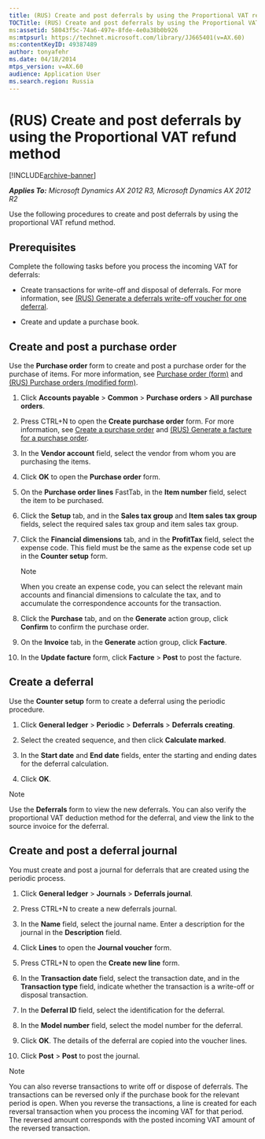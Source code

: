 ```yaml
---
title: (RUS) Create and post deferrals by using the Proportional VAT refund method
TOCTitle: (RUS) Create and post deferrals by using the Proportional VAT refund method
ms:assetid: 58043f5c-74a6-497e-8fde-4e0a38b0b926
ms:mtpsurl: https://technet.microsoft.com/library/JJ665401(v=AX.60)
ms:contentKeyID: 49387489
author: tonyafehr
ms.date: 04/18/2014
mtps_version: v=AX.60
audience: Application User
ms.search.region: Russia
---
```


# (RUS) Create and post deferrals by using the Proportional VAT refund method 


[!INCLUDE[archive-banner](includes/archive-banner.md)]


_**Applies To:** Microsoft Dynamics AX 2012 R3, Microsoft Dynamics AX 2012 R2_

Use the following procedures to create and post deferrals by using the proportional VAT refund method.

## Prerequisites

Complete the following tasks before you process the incoming VAT for deferrals: 

  - Create transactions for write-off and disposal of deferrals. For more information, see [(RUS) Generate a deferrals write-off voucher for one deferral](rus-generate-a-deferrals-write-off-voucher-for-one-deferral.md).

  - Create and update a purchase book.

## Create and post a purchase order

Use the **Purchase order** form to create and post a purchase order for the purchase of items. For more information, see [Purchase order (form)](https://technet.microsoft.com/library/aa557983\(v=ax.60\)) and [(RUS) Purchase orders (modified form)](https://technet.microsoft.com/library/jj733294\(v=ax.60\)).

1.  Click **Accounts payable** \> **Common** \> **Purchase orders** \> **All purchase orders**.

2.  Press CTRL+N to open the **Create purchase order** form. For more information, see [Create a purchase order](create-a-purchase-order.md) and [(RUS) Generate a facture for a purchase order](rus-generate-a-facture-for-a-purchase-order.md).

3.  In the **Vendor account** field, select the vendor from whom you are purchasing the items.

4.  Click **OK** to open the **Purchase order** form.

5.  On the **Purchase order lines** FastTab, in the **Item number** field, select the item to be purchased.

6.  Click the **Setup** tab, and in the **Sales tax group** and **Item sales tax group** fields, select the required sales tax group and item sales tax group.

7.  Click the **Financial dimensions** tab, and in the **ProfitTax** field, select the expense code. This field must be the same as the expense code set up in the **Counter setup** form.
    

    > [!NOTE]
    > <P>When you create an expense code, you can select the relevant main accounts and financial dimensions to calculate the tax, and to accumulate the correspondence accounts for the transaction.</P>



8.  Click the **Purchase** tab, and on the **Generate** action group, click **Confirm** to confirm the purchase order.

9.  On the **Invoice** tab, in the **Generate** action group, click **Facture**.

10. In the **Update facture** form, click **Facture** \> **Post** to post the facture.

## Create a deferral

Use the **Counter setup** form to create a deferral using the periodic procedure.

1.  Click **General ledger** \> **Periodic** \> **Deferrals** \> **Deferrals creating**.

2.  Select the created sequence, and then click **Calculate marked**.

3.  In the **Start date** and **End date** fields, enter the starting and ending dates for the deferral calculation.

4.  Click **OK**.


> [!NOTE]
> <P>Use the <STRONG>Deferrals</STRONG> form to view the new deferrals. You can also verify the proportional VAT deduction method for the deferral, and view the link to the source invoice for the deferral.</P>



## Create and post a deferral journal

You must create and post a journal for deferrals that are created using the periodic process.

1.  Click **General ledger** \> **Journals** \> **Deferrals journal**.

2.  Press CTRL+N to create a new deferrals journal.

3.  In the **Name** field, select the journal name. Enter a description for the journal in the **Description** field.

4.  Click **Lines** to open the **Journal voucher** form.

5.  Press CTRL+N to open the **Create new line** form.

6.  In the **Transaction date** field, select the transaction date, and in the **Transaction type** field, indicate whether the transaction is a write-off or disposal transaction.

7.  In the **Deferral ID** field, select the identification for the deferral.

8.  In the **Model number** field, select the model number for the deferral.

9.  Click **OK**. The details of the deferral are copied into the voucher lines.

10. Click **Post** \> **Post** to post the journal.


> [!NOTE]
> <P>You can also reverse transactions to write off or dispose of deferrals. The transactions can be reversed only if the purchase book for the relevant period is open. When you reverse the transactions, a line is created for each reversal transaction when you process the incoming VAT for that period. The reversed amount corresponds with the posted incoming VAT amount of the reversed transaction.</P>


  


